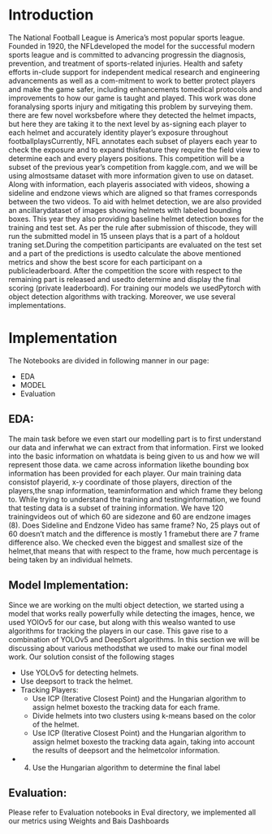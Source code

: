 # Introduction
The National Football League is America’s most popular sports league. Founded in 1920, the NFLdeveloped the model for the successful modern sports league and is committed to advancing progressin the diagnosis, prevention, and treatment of sports-related injuries.  Health and safety efforts in-clude support for independent medical research and engineering advancements as well as a com-mitment  to  work  to  better  protect  players  and  make  the  game  safer,  including  enhancements  tomedical protocols and improvements to how our game is taught and played. This work was done foranalysing sports injury and mitigating this problem by surveying them.  there are few novel worksbefore where they detected the helmet impacts, but here they are taking it to the next level by as-signing each player to each helmet and accurately identity player’s exposure throughout footballplaysCurrently, NFL annotates each subset of players each year to check the exposure and to expand thisfeature they require the field view to determine each and every players positions.  This competition will be a subset of the previous year’s competition from kaggle.com, and we will be using almostsame dataset with more information given to use on dataset.  Along with information, each playeris associated with videos, showing a sideline and endzone views which are aligned so that frames corresponds between the two videos. To aid with helmet detection, we are also provided an ancillarydataset of images showing helmets with labeled bounding boxes.   This year they also providing baseline helmet detection boxes for the training and test set. As per the rule after submission of thiscode, they will run the submitted model in 15 unseen plays that is a part of a holdout traning set.During the competition participants are evaluated on the test set and a part of the predictions is usedto calculate the above mentioned metrics and show the best score for each participant on a publicleaderboard. After the competition the score with respect to the remaining part is released and usedto determine and display the final scoring (private leaderboard).  For training our models we usedPytorch with object detection algorithms with tracking. Moreover, we use several implementations.

# Implementation 

The Notebooks are divided in following manner in our page:
 
 * EDA
 * MODEL
 * Evaluation


## EDA:
The  main  task  before  we  even  start  our  modelling  part  is  to  first  understand  our  data  and  inferwhat we can extract from that information.   First we looked into the basic information on whatdata is being given to us and how we will represent those data.  we came across information likethe bounding box information has been provided for each player.  Our main training data consistof playerid,  x-y coordinate of those players,  direction of the players,the snap information,  teaminformation and which frame they belong to.  While trying to understand the training and testinginformation, we found that testing data is a subset of training information.  We have 120 trainingvideos out of which 60 are sidezone and 60 are endzone images (8).  Does Sideline and Endzone Video has same frame?  No, 25 plays out of 60 doesn’t match and the difference is mostly 1 framebut there are 7 frame difference also. We checked even the biggest and smallest size of the helmet,that means that with respect to the frame,  how much percentage is being taken by an individual helmets.

## Model Implementation: 
Since we are working on the multi object detection,  we started using a model that works really powerfully while detecting the images, hence, we used YOlOv5 for our case, but along with this wealso wanted to use algorithms for tracking the players in our case.  This gave rise to a combination of YOLOv5 and DeepSort algorithms.  In this section we will be discussing about various methodsthat we used to make our final model work. 
Our solution consist of the following stages 

  *  Use YOLOv5 for detecting helmets.
  *  Use deepsort to track the helmet.
  *  Tracking Players:
      *  Use ICP (Iterative Closest Point) and the Hungarian algorithm to assign helmet boxesto the tracking data for each frame.
      *  Divide helmets into two clusters using k-means based on the color of the helmet.
      *  Use ICP (Iterative Closest Point) and the Hungarian algorithm to assign helmet boxesto the tracking data again, taking into account the results of deepsort and the helmetcolor information.
  * 4.  Use the Hungarian algorithm to determine the final label


## Evaluation:
Please refer to Evaluation notebooks in Eval directory, we implemented all our metrics using Weights and Bais Dashboards 



